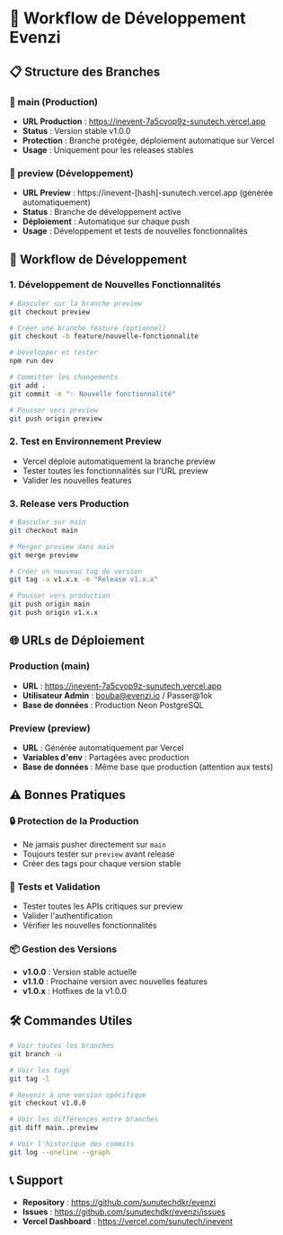 # 🚀 Workflow de Développement Evenzi

## 📋 Structure des Branches

### **🌟 main** (Production)
- **URL Production** : https://inevent-7a5cvop9z-sunutech.vercel.app
- **Status** : Version stable v1.0.0
- **Protection** : Branche protégée, déploiement automatique sur Vercel
- **Usage** : Uniquement pour les releases stables

### **🔧 preview** (Développement)
- **URL Preview** : https://inevent-[hash]-sunutech.vercel.app (générée automatiquement)
- **Status** : Branche de développement active
- **Déploiement** : Automatique sur chaque push
- **Usage** : Développement et tests de nouvelles fonctionnalités

## 🔄 Workflow de Développement

### **1. Développement de Nouvelles Fonctionnalités**
```bash
# Basculer sur la branche preview
git checkout preview

# Créer une branche feature (optionnel)
git checkout -b feature/nouvelle-fonctionnalite

# Développer et tester
npm run dev

# Committer les changements
git add .
git commit -m "✨ Nouvelle fonctionnalité"

# Pousser vers preview
git push origin preview
```

### **2. Test en Environnement Preview**
- Vercel déploie automatiquement la branche preview
- Tester toutes les fonctionnalités sur l'URL preview
- Valider les nouvelles features

### **3. Release vers Production**
```bash
# Basculer sur main
git checkout main

# Merger preview dans main
git merge preview

# Créer un nouveau tag de version
git tag -a v1.x.x -m "Release v1.x.x"

# Pousser vers production
git push origin main
git push origin v1.x.x
```

## 🌐 URLs de Déploiement

### **Production (main)**
- **URL** : https://inevent-7a5cvop9z-sunutech.vercel.app
- **Utilisateur Admin** : bouba@evenzi.io / Passer@1ok
- **Base de données** : Production Neon PostgreSQL

### **Preview (preview)**
- **URL** : Générée automatiquement par Vercel
- **Variables d'env** : Partagées avec production
- **Base de données** : Même base que production (attention aux tests)

## ⚠️ Bonnes Pratiques

### **🔒 Protection de la Production**
- Ne jamais pusher directement sur `main`
- Toujours tester sur `preview` avant release
- Créer des tags pour chaque version stable

### **🧪 Tests et Validation**
- Tester toutes les APIs critiques sur preview
- Valider l'authentification
- Vérifier les nouvelles fonctionnalités

### **📦 Gestion des Versions**
- **v1.0.0** : Version stable actuelle
- **v1.1.0** : Prochaine version avec nouvelles features
- **v1.0.x** : Hotfixes de la v1.0.0

## 🛠️ Commandes Utiles

```bash
# Voir toutes les branches
git branch -a

# Voir les tags
git tag -l

# Revenir à une version spécifique
git checkout v1.0.0

# Voir les différences entre branches
git diff main..preview

# Voir l'historique des commits
git log --oneline --graph
```

## 📞 Support

- **Repository** : https://github.com/sunutechdkr/evenzi
- **Issues** : https://github.com/sunutechdkr/evenzi/issues
- **Vercel Dashboard** : https://vercel.com/sunutech/inevent
